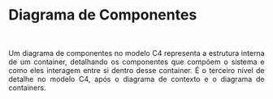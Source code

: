 # Diagrama de Componentes

<br>
<p align="justify">Um diagrama de componentes no modelo C4 representa a estrutura interna de um container, detalhando os componentes que compõem o sistema e como eles interagem entre si dentro desse container. É o terceiro nível de detalhe no modelo C4, após o diagrama de contexto e o diagrama de containers. 
